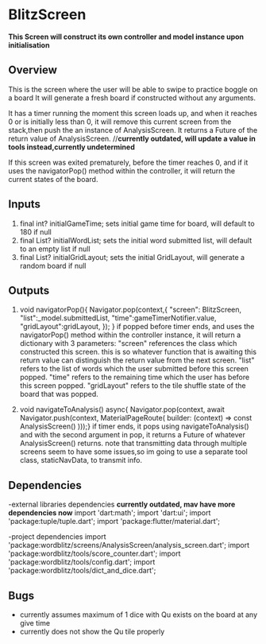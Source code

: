 # BlitzScreen
**This Screen will construct its own controller and model instance upon initialisation**

## Overview
This is the screen where the user will be able to swipe to practice boggle on a board
It will generate a fresh board if constructed without any arguments.

It has a timer running the moment this screen loads up, and when it reaches 0 or is initially less than 0,
it will remove this current screen from the stack,then push the an instance of AnalysisScreen.
It returns a Future of the return value of AnalysisScreen. //**currently outdated, will update a value in tools instead,currently undetermined**

If this screen was exited prematurely, before the timer reaches 0,
and if it uses the navigatorPop() method within the controller,
it will return the current states of the board.

## Inputs
1. final int? initialGameTime;
sets initial game time for board, will default to 180 if null
2. final List<String>? initialWordList;
sets the initial word submitted list, will default to an empty list if null
3. final List<String>? initialGridLayout;
sets the initial GridLayout, will generate a random board if null

## Outputs
1. void navigatorPop(){
   Navigator.pop(context,{
   "screen": BlitzScreen,
   "list":_model.submittedList,
   "time":gameTimerNotifier.value,
   "gridLayout":gridLayout,
   });
   }
if popped before timer ends, and uses the navigatorPop() method within the controller instance,
it will return a dictionary with 3 parameters:
"screen" references the class which constructed this screen. this is so whatever function that is awaiting this return value can distinguish the return value from the next screen.
"list" refers to the list of words which the user submitted before this screen popped.
"time" refers to the remaining time which the user has before this screen popped.
"gridLayout" refers to the tile shuffle state of the board that was popped.

2. void navigateToAnalysis() async{
   Navigator.pop(context,
   await Navigator.push(context,
   MaterialPageRoute(
   builder: (context) => const AnalysisScreen()
   )));}
if timer ends, it pops using navigateToAnalysis() and with the second argument in pop,
it returns a Future of whatever AnalysisScreen() returns.
note that transmitting data through multiple screens seem to have some issues,so im going to use a separate tool class, staticNavData, to transmit info.

## Dependencies
-external libraries dependencies **currently outdated, mav have more dependencies now**
import 'dart:math';
import 'dart:ui';
import 'package:tuple/tuple.dart';
import 'package:flutter/material.dart';

-project dependencies
import 'package:wordblitz/screens/AnalysisScreen/analysis_screen.dart';
import 'package:wordblitz/tools/score_counter.dart';
import 'package:wordblitz/tools/config.dart';
import 'package:wordblitz/tools/dict_and_dice.dart';

## Bugs
- currently assumes maximum of 1 dice with Qu exists on the board at any give time
- currently does not show the Qu tile properly